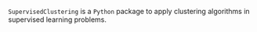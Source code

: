`SupervisedClustering` is a `Python` package to apply clustering algorithms in supervised learning problems.